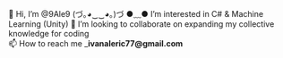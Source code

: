 👋 Hi, I’m @9Ale9    (づ｡◕‿‿◕｡)づ
 ●﹏●    I’m interested in C# & Machine Learning (Unity)
💞️ I’m looking to collaborate on expanding my collective knowledge for coding                              
📫 How to reach me ___ivanaleric77@gmail.com__
<!---
9Ale9/9Ale9 is a ✨ special ✨ repository because its `README.md` (this file) appears on your GitHub profile.
You can click the Preview link to take a look at your changes.
--->

